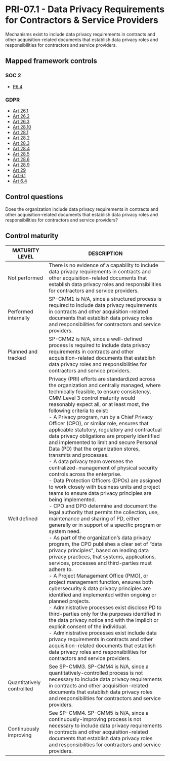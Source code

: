 # PRI-07.1 - Data Privacy Requirements for Contractors & Service Providers
Mechanisms exist to include data privacy requirements in contracts and other acquisition-related documents that establish data privacy roles and responsibilities for contractors and service providers. 
## Mapped framework controls
### SOC 2
- [P6.4](../soc2/p64.md)
### GDPR
- [Art 26.1](../gdpr/art26.md#Article.+26.1)
- [Art 26.2](../gdpr/art26.md#Article.+26.2)
- [Art 26.3](../gdpr/art26.md#Article.+26.3)
- [Art 28.10](../gdpr/art28.md#Article.+28.10)
- [Art 28.1](../gdpr/art28.md#Article.+28.1)
- [Art 28.2](../gdpr/art28.md#Article.+28.2)
- [Art 28.3](../gdpr/art28.md#Article.+28.3)
- [Art 28.4](../gdpr/art28.md#Article.+28.4)
- [Art 28.5](../gdpr/art28.md#Article.+28.5)
- [Art 28.6](../gdpr/art28.md#Article.+28.6)
- [Art 28.9](../gdpr/art28.md#Article.+28.9)
- [Art 29](../gdpr/art29.md)
- [Art 6.1](../gdpr/art6.md#Article.+6.1)
- [Art 6.4](../gdpr/art6.md#Article.+6.4)
## Control questions
Does the organization include data privacy requirements in contracts and other acquisition-related documents that establish data privacy roles and responsibilities for contractors and service providers? 
## Control maturity
|       MATURITY LEVEL       |                                                                                                                                                                                                                                                                                                                                                                                                                                                                                                                                                                                                                                                                                                                                                                                                                                                                                                                                                         DESCRIPTION                                                                                                                                                                                                                                                                                                                                                                                                                                                                                                                                                                                                                                                                                                                                                                                                                                                                                                                                                          |
|----------------------------|------------------------------------------------------------------------------------------------------------------------------------------------------------------------------------------------------------------------------------------------------------------------------------------------------------------------------------------------------------------------------------------------------------------------------------------------------------------------------------------------------------------------------------------------------------------------------------------------------------------------------------------------------------------------------------------------------------------------------------------------------------------------------------------------------------------------------------------------------------------------------------------------------------------------------------------------------------------------------------------------------------------------------------------------------------------------------------------------------------------------------------------------------------------------------------------------------------------------------------------------------------------------------------------------------------------------------------------------------------------------------------------------------------------------------------------------------------------------------------------------------------------------------------------------------------------------------------------------------------------------------------------------------------------------------------------------------------------------------------------------------------------------------------------------------------------------------------------------------------------------------------------------------------------------------|
| Not performed              | There is no evidence of a capability to include data privacy requirements in contracts and other acquisition-related documents that establish data privacy roles and responsibilities for contractors and service providers.                                                                                                                                                                                                                                                                                                                                                                                                                                                                                                                                                                                                                                                                                                                                                                                                                                                                                                                                                                                                                                                                                                                                                                                                                                                                                                                                                                                                                                                                                                                                                                                                                                                                                                 |
| Performed internally       | SP-CMM1 is N/A, since a structured process is required to include data privacy requirements in contracts and other acquisition-related documents that establish data privacy roles and responsibilities for contractors and service providers.                                                                                                                                                                                                                                                                                                                                                                                                                                                                                                                                                                                                                                                                                                                                                                                                                                                                                                                                                                                                                                                                                                                                                                                                                                                                                                                                                                                                                                                                                                                                                                                                                                                                               |
| Planned and tracked        | SP-CMM2 is N/A, since a well-defined process is required to include data privacy requirements in contracts and other acquisition-related documents that establish data privacy roles and responsibilities for contractors and service providers.                                                                                                                                                                                                                                                                                                                                                                                                                                                                                                                                                                                                                                                                                                                                                                                                                                                                                                                                                                                                                                                                                                                                                                                                                                                                                                                                                                                                                                                                                                                                                                                                                                                                             |
| Well defined               | Privacy (PRI) efforts are standardized across the organization and centrally managed, where technically feasible, to ensure consistency. CMM Level 3 control maturity would reasonably expect all, or at least most, the following criteria to exist:<br>- A Privacy program, run by a Chief Privacy Officer (CPO), or similar role, ensures that applicable statutory, regulatory and contractual data privacy obligations are properly identified and implemented to limit and secure Personal Data (PD) that the organization stores, transmits and processes.<br>- A data privacy team oversees the centralized-management of physical security controls across the enterprise. <br>- Data Protection Officers (DPOs) are assigned to work closely with business units and project teams to ensure data privacy principles are being implemented.<br>- CPO and DPO determine and document the legal authority that permits the collection, use, maintenance and sharing of PD, either generally or in support of a specific program or system need.<br>- As part of the organization’s data privacy program, the CPO publishes a clear set of “data privacy principles”, based on leading data privacy practices, that systems, applications, services, processes and third-parties must adhere to. <br>- A Project Management Office (PMO), or project management function, ensures both cybersecurity & data privacy principles are identified and implemented within ongoing or planned projects.<br>- Administrative processes exist disclose PD to third-parties only for the purposes identified in the data privacy notice and with the implicit or explicit consent of the individual. <br>- Administrative processes exist include data privacy requirements in contracts and other acquisition-related documents that establish data privacy roles and responsibilities for contractors and service providers. |
| Quantitatively controllled | See SP-CMM3. SP-CMM4 is N/A, since a quantitatively-controlled process is not necessary to include data privacy requirements in contracts and other acquisition-related documents that establish data privacy roles and responsibilities for contractors and service providers.                                                                                                                                                                                                                                                                                                                                                                                                                                                                                                                                                                                                                                                                                                                                                                                                                                                                                                                                                                                                                                                                                                                                                                                                                                                                                                                                                                                                                                                                                                                                                                                                                                              |
| Continuously improving     | See SP-CMM4. SP-CMM5 is N/A, since a continuously-improving process is not necessary to include data privacy requirements in contracts and other acquisition-related documents that establish data privacy roles and responsibilities for contractors and service providers.                                                                                                                                                                                                                                                                                                                                                                                                                                                                                                                                                                                                                                                                                                                                                                                                                                                                                                                                                                                                                                                                                                                                                                                                                                                                                                                                                                                                                                                                                                                                                                                                                                                 |
